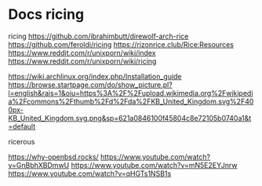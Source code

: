 # Docs ricing

ricing
https://github.com/ibrahimbutt/direwolf-arch-rice
https://github.com/feroldi/ricing
https://rizonrice.club/Rice:Resources
https://www.reddit.com/r/unixporn/wiki/index
https://www.reddit.com/r/unixporn/wiki/ricing

https://wiki.archlinux.org/index.php/Installation_guide
https://browse.startpage.com/do/show_picture.pl?l=english&rais=1&oiu=https%3A%2F%2Fupload.wikimedia.org%2Fwikipedia%2Fcommons%2Fthumb%2Fd%2Fda%2FKB_United_Kingdom.svg%2F400px-KB_United_Kingdom.svg.png&sp=621a0846100f45804c8e72105b0740a1&t=default

ricerous

https://why-openbsd.rocks/
https://www.youtube.com/watch?v=GnBbhXBDmwU
https://www.youtube.com/watch?v=mN5E2EYJnrw
https://www.youtube.com/watch?v=qHGTs1NSB1s
